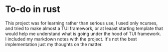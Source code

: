 # To-do in rust

This project was for learning rather than serious use, I used only ncurses, and tried to make almost a TUI framework, or at leaast
starting template that would help me understand what is going under the hood of TUI framework. I included my markdown notes with the project. It's not the best implementation just
my thoughts on the matter.
